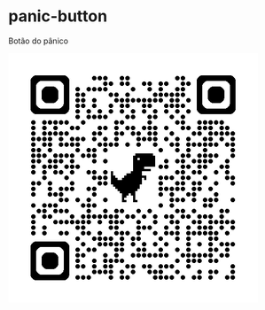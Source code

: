 # panic-button
Botão do pânico


![](https://github.com/vitorapassos/panic-button/blob/main/img/qrcodeEmergencia.png?raw=true)
